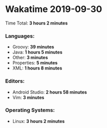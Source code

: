 # Wakatime 2019-09-30

Time Total: **3 hours 2 minutes**

### Languages:
- Groovy: **39 minutes** 
- Java: **1 hours 5 minutes** 
- Other: **3 minutes** 
- Properties: **5 minutes** 
- XML: **1 hours 8 minutes** 

### Editors:
- Android Studio: **2 hours 58 minutes** 
- Vim: **3 minutes** 

### Operating Systems:
- Linux: **3 hours 2 minutes** 

